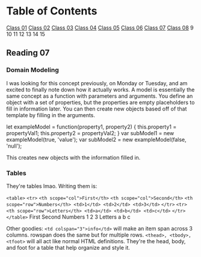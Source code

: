# Table of Contents

[Class 01](class-01.md)
[Class 02](class-02.md)
[Class 03](class-03.md)
[Class 04](class-04.md)
[Class 05](class-05.md)
[Class 06](class-06.md)
[Class 07](class-07.md)
[Class 08](class-08.md)
9
10
11
12
13
14
15

## Reading 07

### Domain Modeling

I was looking for this concept previously, on Monday or Tuesday, and am excited to finally note down how it actually works. A model is essentially the same concept as a function with parameters and arguments. You define an object with a set of properties, but the properties are empty placeholders to fill in information later. You can then create new objects based off of that template by filling in the arguments.

let exampleModel = function(property1, property2) {
  this.property1 = propertyVal1;
  this.property2 = propertyVal2;
}
var subModel1 = new exampleModel(true, 'value');
var subModel2 = new exampleModel(false, 'null');

This creates new objects with the information filled in.

### Tables

They're tables lmao. Writing them is:

`<table>`
  `<tr>`
    `<th scope="col">First</th>`
    `<th scope="col">Second</th>`
   `<th scope="row">Numbers</th> <td>1</td> <td>2</td> <td>3</td>`
  `</tr>`
  `<tr>`
    `<th scope="row">Letters</th> <td>a</td> <td>b</td> <td>c</td>`
  `</tr>`
`</table>`
         First Second
Numbers  1 2 3
Letters  a b c

Other goodies:
`<td colspan="3">info</td>` will make an item span across 3 columns. rowspan does the same but for multiple rows.
`<thead>, <tbody>, <tfoot>` will all act like normal HTML definitions. They're the head, body, and foot for a table that help organize and style it.
